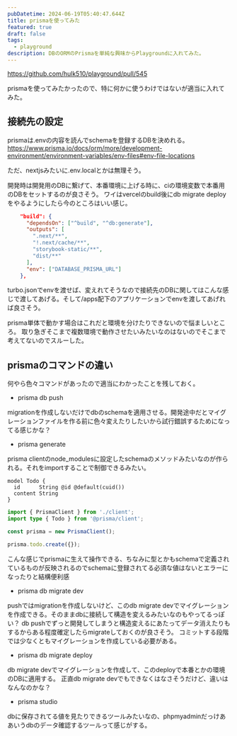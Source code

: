 ```yaml
---
pubDatetime: 2024-06-19T05:40:47.644Z
title: prismaを使ってみた
featured: true
draft: false
tags:
  - playground
description: DBのORMのPrismaを単純な興味からPlaygroundに入れてみた。
---
```


<https://github.com/hulk510/playground/pull/545>

prismaを使ってみたかったので、特に何かに使うわけではないが適当に入れてみた。

## 接続先の設定

prismaは.envの内容を読んでschemaを登録するDBを決めれる。
<https://www.prisma.io/docs/orm/more/development-environment/environment-variables/env-files#env-file-locations>

ただ、nextjsみたいに.env.localとかは無理そう。

開発時は開発用のDBに繋げて、本番環境に上げる時に、ciの環境変数で本番用のDBをセットするのが良さそう。
ワイはvercelのbuild後にdb migrate deployをやるようにしたら今のところはいい感じ。

```json file="turbo.json"
    "build": {
      "dependsOn": ["^build", "^db:generate"],
      "outputs": [
        ".next/**",
        "!.next/cache/**",
        "storybook-static/**",
        "dist/**"
      ],
      "env": ["DATABASE_PRISMA_URL"]
    },
```

turbo.jsonでenvを渡せば、変えれてそうなので接続先のDBに関してはこんな感じで渡してあげる。そして/apps配下のアプリケーションでenvを渡してあげれば良さそう。

prisma単体で動かす場合はこれだと環境を分けたりできないので悩ましいところ。
取り急ぎそこまで複数環境で動作させたいみたいなのはないのでそこまで考えてないのでスルーした。

## prismaのコマンドの違い

何やら色々コマンドがあったので適当にわかったことを残しておく。

- prisma db push

migrationを作成しないだけでdbのschemaを適用させる。開発途中だとマイグレーションファイルを作る前に色々変えたりしたいから試行錯誤するためになってる感じかな？

- prisma generate

prisma clientのnode_modulesに設定したschemaのメソッドみたいなのが作られる。それをimportすることで制御できるみたい。

```prisma file="schema.prisma"
model Todo {
  id      String @id @default(cuid())
  content String
}
```

```ts
import { PrismaClient } from './client';
import type { Todo } from '@prisma/client';

const prisma = new PrismaClient();

prisma.todo.create({});
```

こんな感じでprismaに生えて操作できる、ちなみに型とかもschemaで定義されているものが反映されるのでschemaに登録されてる必須な値はないとエラーになったりと結構便利感

- prisma db migrate dev

pushではmigrationを作成しないけど、このdb migrate devでマイグレーションを作成できる。そのままdbに接続して構造を変えるみたいなのもやってるっぽい？
db pushでずっと開発してしまうと構造変えるにあたってデータ消えたりもするからある程度確定したらmigrateしておくのが良さそう。
コミットする段階では少なくともマイグレーションを作成している必要がある。

- prisma db migrate deploy

db migrate devでマイグレーションを作成して、このdeployで本番とかの環境のDBに適用する。
正直db migrate devでもできなくはなさそうだけど、違いはなんなのかな？

- prisma studio

dbに保存されてる値を見たりできるツールみたいなの、phpmyadminだっけああいうdbのデータ確認するツールって感じがする。
